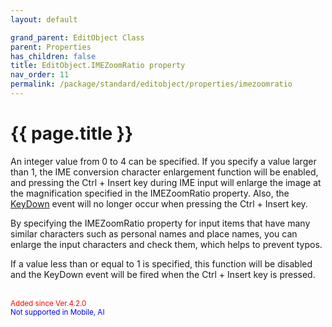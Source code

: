 ```yaml
---
layout: default

grand_parent: EditObject Class
parent: Properties
has_children: false
title: EditObject.IMEZoomRatio property
nav_order: 11
permalink: /package/standard/editobject/properties/imezoomratio
---
```

# {{ page.title }}


An integer value from 0 to 4 can be specified. If you specify a value larger than 1, the IME conversion character enlargement function will be enabled, and pressing the Ctrl + Insert key during IME input will enlarge the image at the magnification specified in the IMEZoomRatio property. Also, the <a href="/package/standard/form/events/keydown">KeyDown</a> event will no longer occur when pressing the Ctrl + Insert key.

By specifying the IMEZoomRatio property for input items that have many similar characters such as personal names and place names, you can enlarge the input characters and check them, which helps to prevent typos.

If a value less than or equal to 1 is specified, this function will be disabled and the KeyDown event will be fired when the Ctrl + Insert key is pressed.

<br><small><span style="color:red">Added since Ver.4.2.0</span></small>
<br><small><span style="color:blue">Not supported in Mobile, AI</span></small>
